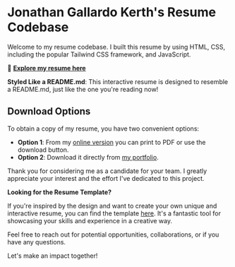 # Jonathan Gallardo Kerth's Resume Codebase

Welcome to my resume codebase. I built this resume by using HTML, CSS, including the popular Tailwind CSS framework, and JavaScript.

🔗 [**Explore my resume here**](https://jonathankerth.github.io/resume/)

**Styled Like a README.md**: This interactive resume is designed to resemble a README.md, just like the one you're reading now!

## Download Options

To obtain a copy of my resume, you have two convenient options:

- **Option 1**: From my [online version](https://jonathankerth.github.io/resume/) you can print to PDF or use the download button.
- **Option 2**: Download it directly from [my portfolio](https://www.jonathankerth.com/Resume).

Thank you for considering me as a candidate for your team. I greatly appreciate your interest and the effort I've dedicated to this project.

**Looking for the Resume Template?**

If you're inspired by the design and want to create your own unique and interactive resume, you can find the template [here](https://github.com/jonathankerth/resume-template). It's a fantastic tool for showcasing your skills and experience in a creative way.

Feel free to reach out for potential opportunities, collaborations, or if you have any questions.

Let's make an impact together!
